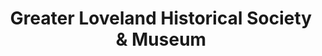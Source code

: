 ---
layout: repo
title: "Greater Loveland Historical Society & Museum"
id: 591
permalink: repos/591/
---